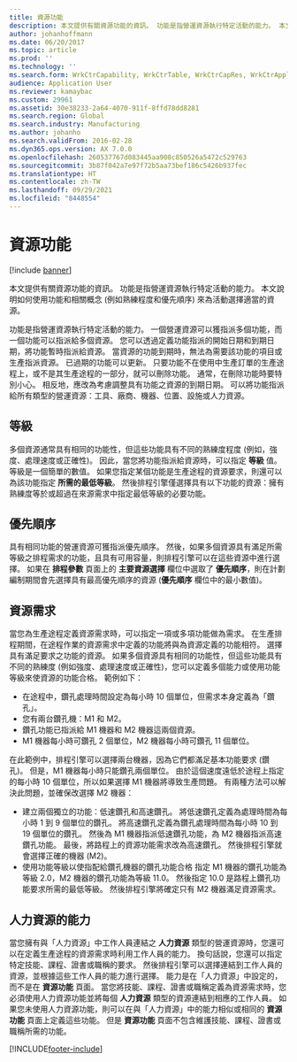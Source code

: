 ```yaml
---
title: 資源功能
description: 本文提供有關資源功能的資訊。 功能是指營運資源執行特定活動的能力。 本文說明如何使用功能和相關概念 (例如熟練程度和優先順序) 來為活動選擇適當的資源。
author: johanhoffmann
ms.date: 06/20/2017
ms.topic: article
ms.prod: ''
ms.technology: ''
ms.search.form: WrkCtrCapability, WrkCtrTable, WrkCtrCapRes, WrkCtrApplicableResources
audience: Application User
ms.reviewer: kamaybac
ms.custom: 29961
ms.assetid: 30e38233-2a64-4070-911f-8ffd78dd8281
ms.search.region: Global
ms.search.industry: Manufacturing
ms.author: johanho
ms.search.validFrom: 2016-02-28
ms.dyn365.ops.version: AX 7.0.0
ms.openlocfilehash: 260537767d083445aa908c850526a5472c529763
ms.sourcegitcommit: 3b87f042a7e97f72b5aa73bef186c5426b937fec
ms.translationtype: HT
ms.contentlocale: zh-TW
ms.lasthandoff: 09/29/2021
ms.locfileid: "8448554"
---
```

# <a name="resource-capabilities"></a>資源功能

[!include [banner](../includes/banner.md)]

本文提供有關資源功能的資訊。 功能是指營運資源執行特定活動的能力。 本文說明如何使用功能和相關概念 (例如熟練程度和優先順序) 來為活動選擇適當的資源。

功能是指營運資源執行特定活動的能力。 一個營運資源可以獲指派多個功能，而一個功能可以指派給多個資源。 您可以透過定義功能指派的開始日期和到期日期，將功能暫時指派給資源。 當資源的功能到期時，無法為需要該功能的項目或生產指派資源。 已過期的功能可以更新。 只要功能不在使用中生產訂單的生產途程上，或不是其生產途程的一部分，就可以刪除功能。 通常，在刪除功能時要特別小心。 相反地，應改為考慮調整具有功能之資源的到期日期。 可以將功能指派給所有類型的營運資源：工具、廠商、機器、位置、設施或人力資源。

## <a name="level"></a>等級
多個資源通常具有相同的功能性，但這些功能具有不同的熟練度程度 (例如，強度、處理速度或正確性)。 因此，當您將功能指派給資源時，可以指定 **等級** 值。 等級是一個簡單的數值。 如果您指定某個功能是生產途程的資源要求，則還可以為該功能指定 **所需的最低等級**。 然後排程引擎僅選擇具有以下功能的資源：擁有熟練度等於或超過在來源需求中指定最低等級的必要功能。

## <a name="priority"></a>優先順序
具有相同功能的營運資源可獲指派優先順序。 然後，如果多個資源具有滿足所需等級之排程需求的功能，且具有可用容量，則排程引擎可以在這些資源中進行選擇。 如果在 **排程參數** 頁面上的 **主要資源選擇** 欄位中選取了 **優先順序**，則在計劃編制期間會先選擇具有最高優先順序的資源 (**優先順序** 欄位中的最小數值)。

## <a name="resource-requirements"></a>資源需求
當您為生產途程定義資源需求時，可以指定一項或多項功能做為需求。 在生產排程期間，在途程作業的資源需求中定義的功能將與為資源定義的功能相符。 選擇具有滿足要求之功能的資源。 如果多個資源具有相同的功能性，但這些功能具有不同的熟練度 (例如強度、處理速度或正確性)，您可以定義多個能力或使用功能等級來使資源的功能合格。 範例如下：

-   在途程中，鑽孔處理時間設定為每小時 10 個單位，但需求本身定義為「鑽孔」。
-   您有兩台鑽孔機：M1 和 M2。
-   鑽孔功能已指派給 M1 機器和 M2 機器這兩個資源。
-   M1 機器每小時可鑽孔 2 個單位，M2 機器每小時可鑽孔 11 個單位。

在此範例中，排程引擎可以選擇兩台機器，因為它們都滿足基本功能要求 (鑽孔)。 但是，M1 機器每小時只能鑽孔兩個單位。 由於這個速度遠低於途程上指定的每小時 10 個單位，所以如果選擇 M1 機器將導致生產問題。 有兩種方法可以解決此問題，並確保改選擇 M2 機器：

-   建立兩個獨立的功能：低速鑽孔和高速鑽孔。 將低速鑽孔定義為處理時間為每小時 1 到 9 個單位的鑽孔。 將高速鑽孔定義為鑽孔處理時間為每小時 10 到 19 個單位的鑽孔。 然後為 M1 機器指派低速鑽孔功能，為 M2 機器指派高速鑽孔功能。 最後，將路程上的資源功能需求改為高速鑽孔。 然後排程引擎就會選擇正確的機器 (M2)。
-   使用功能等級以使指配給鑽孔機器的鑽孔功能合格 指定 M1 機器的鑽孔功能為等級 2.0，M2 機器的鑽孔功能為等級 11.0。 然後指定 10.0 是路程上鑽孔功能要求所需的最低等級。 然後排程引擎將確定只有 M2 機器滿足資源需求。

## <a name="competencies-for-human-resources"></a>人力資源的能力
當您擁有與「人力資源」中工作人員連結之 **人力資源** 類型的營運資源時，您還可以在定義生產途程的資源需求時利用工作人員的能力。 換句話說，您還可以指定特定技能、課程、證書或職稱的要求。 然後排程引擎可以選擇連結到工作人員的資源，並根據這些工作人員的能力進行選擇。 能力是在「人力資源」中設定的，而不是在 **資源功能** 頁面。 當您將技能、課程、證書或職稱定義為資源需求時，您必須使用人力資源功能並將每個 **人力資源** 類型的資源連結到相應的工作人員。 如果您未使用人力資源功能，則可以在與「人力資源」中的能力相似或相同的 **資源功能** 頁面上定義這些功能。 但是 **資源功能** 頁面不包含維護技能、課程、證書或職稱所需的功能。





[!INCLUDE[footer-include](../../includes/footer-banner.md)]